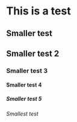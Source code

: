 # This is a test
## Smaller test
## Smaller test 2
### Smaller test 3
#### Smaller test 4
##### Smaller test 5
###### Smallest test
